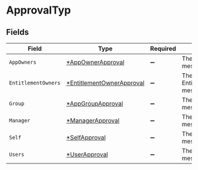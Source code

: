 # ApprovalTyp


## Fields

| Field                                                                        | Type                                                                         | Required                                                                     | Description                                                                  |
| ---------------------------------------------------------------------------- | ---------------------------------------------------------------------------- | ---------------------------------------------------------------------------- | ---------------------------------------------------------------------------- |
| `AppOwners`                                                                  | [*AppOwnerApproval](../../models/shared/appownerapproval.md)                 | :heavy_minus_sign:                                                           | The AppOwnerApproval message.                                                |
| `EntitlementOwners`                                                          | [*EntitlementOwnerApproval](../../models/shared/entitlementownerapproval.md) | :heavy_minus_sign:                                                           | The EntitlementOwnerApproval message.                                        |
| `Group`                                                                      | [*AppGroupApproval](../../models/shared/appgroupapproval.md)                 | :heavy_minus_sign:                                                           | The AppGroupApproval message.                                                |
| `Manager`                                                                    | [*ManagerApproval](../../models/shared/managerapproval.md)                   | :heavy_minus_sign:                                                           | The ManagerApproval message.                                                 |
| `Self`                                                                       | [*SelfApproval](../../models/shared/selfapproval.md)                         | :heavy_minus_sign:                                                           | The SelfApproval message.                                                    |
| `Users`                                                                      | [*UserApproval](../../models/shared/userapproval.md)                         | :heavy_minus_sign:                                                           | The UserApproval message.                                                    |